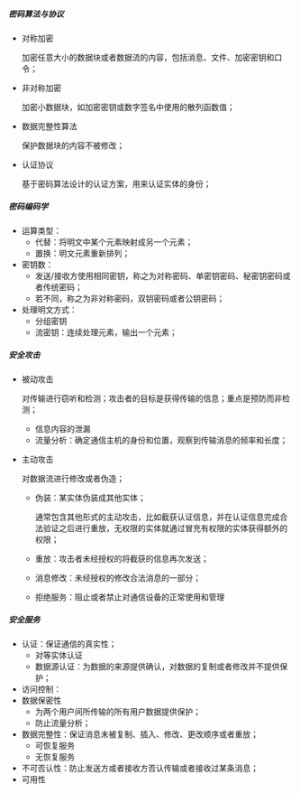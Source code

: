 ##### 密码算法与协议

- 对称加密

  加密任意大小的数据块或者数据流的内容，包括消息、文件、加密密钥和口令；

- 非对称加密

  加密小数据块，如加密密钥或数字签名中使用的散列函数值；

- 数据完整性算法

  保护数据块的内容不被修改；

- 认证协议

  基于密码算法设计的认证方案，用来认证实体的身份；



##### 密码编码学

- 运算类型：
  - 代替：将明文中某个元素映射成另一个元素；
  - 置换：明文元素重新排列；
- 密钥数：
  - 发送/接收方使用相同密钥，称之为对称密码、单密钥密码、秘密钥密码或者传统密码；
  - 若不同，称之为非对称密码，双钥密码或者公钥密码；
- 处理明文方式：
  - 分组密钥
  - 流密钥：连续处理元素，输出一个元素；



##### 安全攻击

- 被动攻击

  对传输进行窃听和检测；攻击者的目标是获得传输的信息；重点是预防而非检测；

  - 信息内容的泄漏
  - 流量分析：确定通信主机的身份和位置，观察到传输消息的频率和长度；

  

- 主动攻击

  对数据流进行修改或者伪造； 

  - 伪装：某实体伪装成其他实体；

    通常包含其他形式的主动攻击，比如截获认证信息，并在认证信息完成合法验证之后进行重放，无权限的实体就通过冒充有权限的实体获得额外的权限；

  - 重放：攻击者未经授权的将截获的信息再次发送；

  - 消息修改：未经授权的修改合法消息的一部分；

  - 拒绝服务：阻止或者禁止对通信设备的正常使用和管理



##### 安全服务

- 认证：保证通信的真实性；
  - 对等实体认证
  - 数据源认证：为数据的来源提供确认，对数据的复制或者修改并不提供保护；
- 访问控制：
- 数据保密性
  - 为两个用户间所传输的所有用户数据提供保护；
  - 防止流量分析；
- 数据完整性：保证消息未被复制、插入、修改、更改顺序或者重放；
  - 可恢复服务
  - 无恢复服务
- 不可否认性：防止发送方或者接收方否认传输或者接收过某条消息；
- 可用性

